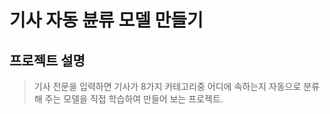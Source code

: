 # 기사 자동 뷴류 모델 만들기
프로젝트 설명
-----------
>기사 전문을 입력하면 기사가 8가지 카테고리중 어디에 속하는지 자동으로 분류해 주는 모델을 직접 학습하여 만들어 보는 프로젝트.
